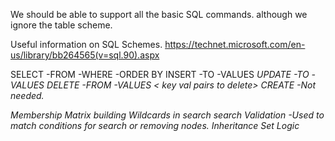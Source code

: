 We should be able to support all the basic SQL commands. although we ignore the table scheme.

Useful information on SQL Schemes. https://technet.microsoft.com/en-us/library/bb264565(v=sql.90).aspx

SELECT <fields> -FROM <set of base nodes> -WHERE <condition that has to be true> -ORDER BY <sorting logic>
INSERT -TO <BN added too> -VALUES <I like record syntax here.>
UPDATE -TO <BN added too> -VALUES <I like record syntax here.>
DELETE -FROM <BN taken from> -VALUES < key val pairs to delete>
CREATE -Not needed.

Membership
Matrix building
Wildcards in search
search
Validation -Used to match conditions for search or removing nodes.
Inheritance
Set Logic
